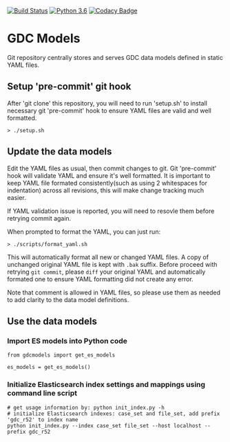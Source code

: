 [![Build Status](https://travis-ci.org/NCI-GDC/gdc-models.svg)](https://travis-ci.org/NCI-GDC/gdc-models)
[![Python 3.6](https://img.shields.io/badge/python-3.6-blue.svg)](https://www.python.org/downloads/release/python-360/)
[![Codacy Badge](https://api.codacy.com/project/badge/Grade/f71223e269e64eaaa9f6069ceab526c2)](https://www.codacy.com/manual/NCI-GDC/gdc-models?utm_source=github.com&amp;utm_medium=referral&amp;utm_content=NCI-GDC/gdc-models&amp;utm_campaign=Badge_Grade)

# GDC Models

Git repository centrally stores and serves GDC data models defined in static YAML files.

## Setup 'pre-commit' git hook

After 'git clone' this repository, you will need to run 'setup.sh' to install necessary
git 'pre-commit' hook to ensure YAML files are valid and well formatted.

```
> ./setup.sh
```

## Update the data models

Edit the YAML files as usual, then commit changes to git. Git 'pre-commit' hook will
validate YAML and ensure it's well formatted. It is important to keep YAML file formated
consistently(such as using 2 whitespaces for indentation) across all revisions, this
will make change tracking much easier.

If YAML validation issue is reported, you will need to resovle them before retrying commit again.

When prompted to format the YAML, you can just run:
```
> ./scripts/format_yaml.sh
```

This will automatically format all new or changed YAML files. A copy of unchanged original YAML file
is kept with `.bak` suffix. Before proceed with retrying `git commit`, please `diff` your original YAML
and automatically formated one to ensure YAML formatting did not create any error.

Note that comment is allowed in YAML files, so please use them as needed to add clarity to the data
model definitions.

## Use the data models

### Import ES models into Python code

```
from gdcmodels import get_es_models

es_models = get_es_models()
```

### Initialize Elasticsearch index settings and mappings using command line script

```
# get usage information by: python init_index.py -h
# initialize Elasticsearch indexes: case_set and file_set, add prefix 'gdc_r52' to index name
python init_index.py --index case_set file_set --host localhost --prefix gdc_r52
```
